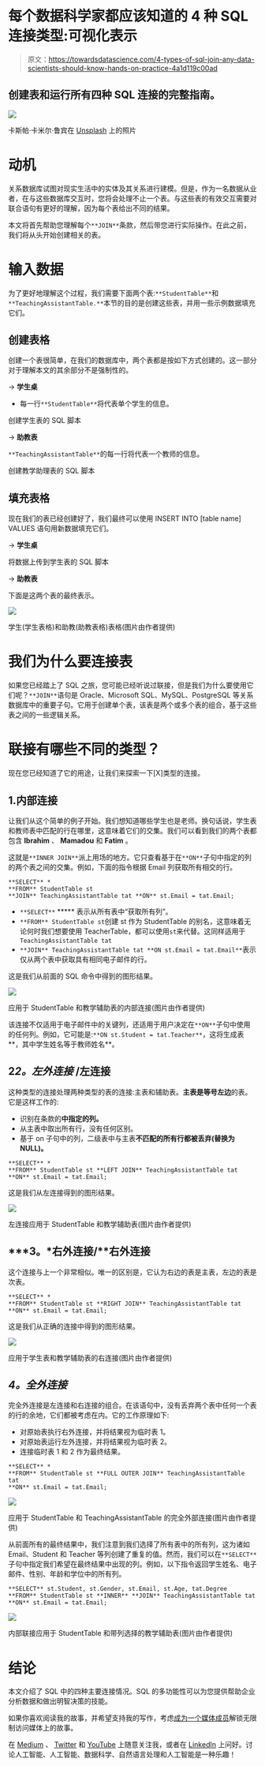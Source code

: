 # 每个数据科学家都应该知道的 4 种 SQL 连接类型:可视化表示

> 原文：<https://towardsdatascience.com/4-types-of-sql-join-any-data-scientists-should-know-hands-on-practice-4a1d119c00ad>

## 创建表和运行所有四种 SQL 连接的完整指南。

![](img/1d51219f927add9fc1d9b0f1d32bda9c.png)

卡斯帕·卡米尔·鲁宾在 [Unsplash](https://unsplash.com/photos/fPkvU7RDmCo) 上的照片

# 动机

关系数据库试图对现实生活中的实体及其关系进行建模。但是，作为一名数据从业者，在与这些数据库交互时，您将会处理不止一个表。与这些表的有效交互需要对联合语句有更好的理解，因为每个表给出不同的结果。

本文将首先帮助您理解每个`**JOIN**`条款，然后带您进行实际操作。在此之前，我们将从头开始创建相关的表。

# 输入数据

为了更好地理解这个过程，我们需要下面两个表:`**StudentTable**`和`**TeachingAssistantTable.**`本节的目的是创建这些表，并用一些示例数据填充它们。

## 创建表格

创建一个表很简单，在我们的数据库中，两个表都是按如下方式创建的。这一部分对于理解本文的其余部分不是强制性的。

→ **学生桌**

*   每一行`**StudentTable**`将代表单个学生的信息。

创建学生表的 SQL 脚本

→ **助教表**

`**TeachingAssistantTable**`的每一行将代表一个教师的信息。

创建教学助理表的 SQL 脚本

## 填充表格

现在我们的表已经创建好了，我们最终可以使用 INSERT INTO [table name] VALUES 语句用新数据填充它们。

→ **学生桌**

将数据上传到学生表的 SQL 脚本

→ **助教表**

下面是这两个表的最终表示。

![](img/23e375211c67a1fe9997a6d649edb1e6.png)

学生(学生表格)和助教(助教表格)表格(图片由作者提供)

# 我们为什么要连接表

如果您已经踏上了 SQL 之旅，您可能已经听说过联接，但是我们为什么要使用它们呢？`**JOIN**`语句是 Oracle、Microsoft SQL、MySQL、PostgreSQL 等关系数据库中的重要子句。它用于创建单个表，该表是两个或多个表的组合，基于这些表之间的一些逻辑关系。

# 联接有哪些不同的类型？

现在您已经知道了它的用途，让我们来探索一下[X]类型的连接。

## 1.内部连接

让我们从这个简单的例子开始。我们想知道哪些学生也是老师。换句话说，学生表和教师表中匹配的行在哪里，这意味着它们的交集。我们可以看到我们的两个表都包含 **Ibrahim** 、 **Mamadou** 和 **Fatim** 。

这就是`**INNER JOIN**`派上用场的地方。它只查看基于在`**ON**`子句中指定的列的两个表之间的交集。例如，下面的指令根据 Email 列获取所有相交的行。

```
**SELECT** * 
**FROM** StudentTable st 
**JOIN** TeachingAssistantTable tat **ON** st.Email = tat.Email;
```

*   `**SELECT**` ***** 表示从所有表中“获取所有列”。
*   `**FROM** StudentTable st`创建 st 作为 StudentTable 的别名，这意味着无论何时我们想要使用 TeacherTable，都可以使用`st`来代替。这同样适用于`TeachingAssistantTable tat`
*   `**JOIN** TeachingAssistantTable tat **ON st.Email = tat.Email**`表示仅从两个表中获取具有相同电子邮件的行。

这是我们从前面的 SQL 命令中得到的图形结果。

![](img/bb1694140aaf82a36b89dffb6f138224.png)

应用于 StudentTable 和教学辅助表的内部连接(图片由作者提供)

该连接不仅适用于电子邮件中的关键列，还适用于用户决定在`**ON**`子句中使用的任何列。例如，它可能是:`**ON st.Student = tat.Teacher**`，这将生成表**，其中学生姓名等于教师姓名**。

## **2*2。左外连接*** /左连接

这种类型的连接处理两种类型的表的连接:主表和辅助表。**主表是等号左边**的表。它是这样工作的:

*   识别在条款的**中指定的列。**
*   从主表中取出所有行，没有任何区别。
*   基于 on 子句中的列，二级表中与主表**不匹配的所有行都被丢弃(替换为 NULL)。**

```
**SELECT** * 
**FROM** StudentTable st **LEFT JOIN** TeachingAssistantTable tat 
**ON** st.Email = tat.Email;
```

这是我们从左连接得到的图形结果。

![](img/9b79d5877908961a78f1971e89c79f0f.png)

左连接应用于 StudentTable 和教学辅助表(图片由作者提供)

## ***3。*右外连接/**右外连接

这个连接与上一个非常相似。唯一的区别是，它认为右边的表是主表，左边的表是次表。

```
**SELECT** * 
**FROM** StudentTable st **RIGHT JOIN** TeachingAssistantTable tat 
**ON** st.Email = tat.Email;
```

这是我们从正确的连接中得到的图形结果。

![](img/8ff45b9c869a89ed340bf3087b39a269.png)

应用于学生表和教学辅助表的右连接(图片由作者提供)

## ***4。全外连接***

完全外连接是左连接和右连接的组合。在该语句中，没有丢弃两个表中任何一个表的行的余地，它们都被考虑在内。它的工作原理如下:

*   对原始表执行右外连接，并将结果视为临时表 1。
*   对原始表运行左外连接，并将结果视为临时表 2。
*   连接临时表 1 和 2 作为最终结果。

```
**SELECT** * 
**FROM** StudentTable st **FULL OUTER JOIN** TeachingAssistantTable tat 
**ON** st.Email = tat.Email;
```

![](img/ff65b9e3f16721f3b37e2976feee4e15.png)

应用于 StudentTable 和 TeachingAssistantTable 的完全外部连接(图片由作者提供)

从前面所有的最终结果中，我们注意到我们选择了所有表中的所有列，这为诸如 Email、Student 和 Teacher 等列创建了重复的值。然而，我们可以在`**SELECT**`子句中指定我们希望在最终结果中出现的列。例如，以下指令返回学生姓名、电子邮件、性别、年龄和学位中的所有列。

```
**SELECT** st.Student, st.Gender, st.Email, st.Age, tat.Degree
**FROM** StudentTable st **INNER** **JOIN** TeachingAssistantTable tat 
**ON** st.Email = tat.Email;
```

![](img/a1c5d7949e4904bbcfe31f305712830e.png)

内部联接应用于 StudentTable 和带列选择的教学辅助表(图片由作者提供)

# 结论

本文介绍了 SQL 中的四种主要连接情况。SQL 的多功能性可以为您提供帮助企业分析数据和做出明智决策的技能。

如果你喜欢阅读我的故事，并希望支持我的写作，考虑[成为一个媒体成员](https://zoumanakeita.medium.com/membership)解锁无限制访问媒体上的故事。

在 [Medium](https://zoumanakeita.medium.com/) 、 [Twitter](https://twitter.com/zoumana_keita_) 和 [YouTube](https://www.youtube.com/channel/UC9xKdy8cz6ZuJU5FTNtM_pQ) 上随意关注我，或者在 [LinkedIn](https://www.linkedin.com/in/zoumana-keita/) 上问好。讨论人工智能、人工智能、数据科学、自然语言处理和人工智能是一种乐趣！